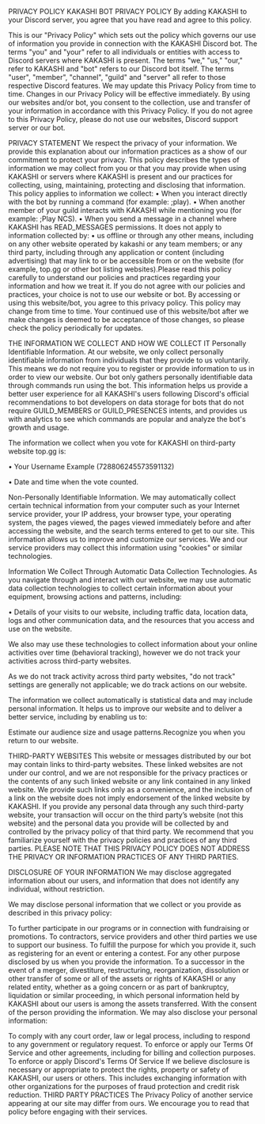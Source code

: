PRIVACY POLICY
KAKASHI BOT PRIVACY POLICY
By adding KAKASHI to your Discord server, you agree that you have read and agree to this policy.

This is our "Privacy Policy" which sets out the policy which governs our use of information you provide in connection with the KAKASHI Discord bot. The terms "you" and "your" refer to all individuals or entities with access to Discord servers where KAKASHI is present. The terms "we," "us," "our," refer to KAKASHI and "bot" refers to our Discord bot itself. The terms "user", "member", "channel", "guild" and "server" all refer to those respective Discord features. We may update this Privacy Policy from time to time. Changes in our Privacy Policy will be effective immediately. By using our websites and/or bot, you consent to the collection, use and transfer of your information in accordance with this Privacy Policy. If you do not agree to this Privacy Policy, please do not use our websites, Discord support server or our bot.

PRIVACY STATEMENT
We respect the privacy of your information. We provide this explanation about our information practices as a show of our commitment to protect your privacy. This policy describes the types of information we may collect from you or that you may provide when using KAKASHI or servers where KAKASHI is present and our practices for collecting, using, maintaining, protecting and disclosing that information. This policy applies to information we collect: • When you interact directly with the bot by running a command (for example: ;play). • When another member of your guild interacts with KAKASHI while mentioning you (for example: ;Play NCS). • When you send a message in a channel where KAKASHI has READ_MESSAGES permissions. It does not apply to information collected by: • us offline or through any other means, including on any other website operated by kakashi or any team members; or any third party, including through any application or content (including advertising) that may link to or be accessible from or on the website (for example, top.gg or other bot listing websites).Please read this policy carefully to understand our policies and practices regarding your information and how we treat it. If you do not agree with our policies and practices, your choice is not to use our website or bot. By accessing or using this website/bot, you agree to this privacy policy. This policy may change from time to time. Your continued use of this website/bot after we make changes is deemed to be acceptance of those changes, so please check the policy periodically for updates.

THE INFORMATION WE COLLECT AND HOW WE COLLECT IT
Personally Identifiable Information. At our website, we only collect personally identifiable information from individuals that they provide to us voluntarily. This means we do not require you to register or provide information to us in order to view our website. Our bot only gathers personally identifiable data through commands run using the bot. This information helps us provide a better user experience for all KAKASHI's users following Discord's official recommendations to bot developers on data storage for bots that do not require GUILD_MEMBERS or GUILD_PRESENCES intents, and provides us with analytics to see which commands are popular and analyze the bot's growth and usage.

The information we collect when you vote for KAKASHI on third-party website top.gg is:

• Your Username Example (728806245573591132)

• Date and time when the vote counted.

Non-Personally Identifiable Information. We may automatically collect certain technical information from your computer such as your Internet service provider, your IP address, your browser type, your operating system, the pages viewed, the pages viewed immediately before and after accessing the website, and the search terms entered to get to our site. This information allows us to improve and customize our services. We and our service providers may collect this information using "cookies" or similar technologies.

Information We Collect Through Automatic Data Collection Technologies. As you navigate through and interact with our website, we may use automatic data collection technologies to collect certain information about your equipment, browsing actions and patterns, including:

• Details of your visits to our website, including traffic data, location data, logs and other communication data, and the resources that you access and use on the website.

We also may use these technologies to collect information about your online activities over time (behavioral tracking), however we do not track your activities across third-party websites.

As we do not track activity across third party websites, "do not track" settings are generally not applicable; we do track actions on our website.

The information we collect automatically is statistical data and may include personal information. It helps us to improve our website and to deliver a better service, including by enabling us to:

Estimate our audience size and usage patterns.Recognize you when you return to our website.

THIRD-PARTY WEBSITES
This website or messages distributed by our bot may contain links to third-party websites. These linked websites are not under our control, and we are not responsible for the privacy practices or the contents of any such linked website or any link contained in any linked website. We provide such links only as a convenience, and the inclusion of a link on the website does not imply endorsement of the linked website by KAKASHI. If you provide any personal data through any such third-party website, your transaction will occur on the third party’s website (not this website) and the personal data you provide will be collected by and controlled by the privacy policy of that third party. We recommend that you familiarize yourself with the privacy policies and practices of any third parties. PLEASE NOTE THAT THIS PRIVACY POLICY DOES NOT ADDRESS THE PRIVACY OR INFORMATION PRACTICES OF ANY THIRD PARTIES.

DISCLOSURE OF YOUR INFORMATION
We may disclose aggregated information about our users, and information that does not identify any individual, without restriction.

We may disclose personal information that we collect or you provide as described in this privacy policy:

To further participate in our programs or in connection with fundraising or promotions.
To contractors, service providers and other third parties we use to support our business.
To fulfill the purpose for which you provide it, such as registering for an event or entering a contest.
For any other purpose disclosed by us when you provide the information.
To a successor in the event of a merger, divestiture, restructuring, reorganization, dissolution or other transfer of some or all of the assets or rights of KAKASHI or any related entity, whether as a going concern or as part of bankruptcy, liquidation or similar proceeding, in which personal information held by KAKASHI about our users is among the assets transferred.
With the consent of the person providing the information.
We may also disclose your personal information:

To comply with any court order, law or legal process, including to respond to any government or regulatory request.
To enforce or apply our Terms Of Service and other agreements, including for billing and collection purposes.
To enforce or apply Discord's Terms Of Service
If we believe disclosure is necessary or appropriate to protect the rights, property or safety of KAKASHI, our users or others. This includes exchanging information with other organizations for the purposes of fraud protection and credit risk reduction.
THIRD PARTY PRACTICES
The Privacy Policy of another service appearing at our site may differ from ours. We encourage you to read that policy before engaging with their services.
